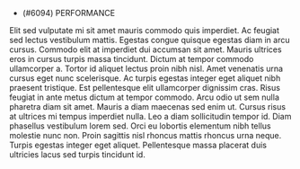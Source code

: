 - (#6094) PERFORMANCE

Elit sed vulputate mi sit amet mauris commodo quis imperdiet. Ac feugiat sed lectus vestibulum mattis. Egestas congue quisque egestas diam in arcu cursus. Commodo elit at imperdiet dui accumsan sit amet. Mauris ultrices eros in cursus turpis massa tincidunt. Dictum at tempor commodo ullamcorper a. Tortor id aliquet lectus proin nibh nisl. Amet venenatis urna cursus eget nunc scelerisque. Ac turpis egestas integer eget aliquet nibh praesent tristique. Est pellentesque elit ullamcorper dignissim cras. Risus feugiat in ante metus dictum at tempor commodo. Arcu odio ut sem nulla pharetra diam sit amet. Mauris a diam maecenas sed enim ut. Cursus risus at ultrices mi tempus imperdiet nulla. Leo a diam sollicitudin tempor id. Diam phasellus vestibulum lorem sed. Orci eu lobortis elementum nibh tellus molestie nunc non. Proin sagittis nisl rhoncus mattis rhoncus urna neque. Turpis egestas integer eget aliquet. Pellentesque massa placerat duis ultricies lacus sed turpis tincidunt id.